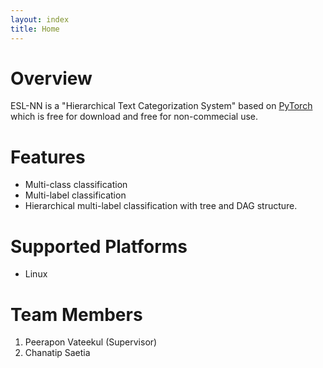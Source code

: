 ```yaml
---
layout: index
title: Home
---
```


# Overview
ESL-NN is a "Hierarchical Text Categorization System" based on [PyTorch](http://pytorch.org/) which is free for download and free for non-commecial use.

# Features
* Multi-class classification
* Multi-label classification
* Hierarchical multi-label classification with tree and DAG structure.

# Supported Platforms
* Linux

<!-- ## Publications
Official HR-SVM algorithm:
Peerapon Vateekul, Miroslav Kubat, and Kanoksri Sarinnapakorn, “Top-Down Optimized SVMs for Hierarchical Multi-Label Classification: a Case Study in Gene Function Prediction,” Intelligent Data Analysis, 2013 (accepted on March 1, 2013). -->
<!-- 
## Other implementation details:
Perapon Vateekul, Piyapan Poomsirivilai, and Thanawut Ananpiriyakul, "An Implementation of Hierarchical Multi-Label Classification using Support Vector Machine", The 2014 IEEE Thailand Student Conference on Senior Capstone Project, 2014.
Perapon Vateekul, Piyapan Poomsirivilai, and Thanawut Ananpiriyakul, "Label Correction Strategy on Hierarchical Multi-Label Classification", MLDM 2014 : International Conference on Machine Learning and Data Mining, 2014. -->

# Team Members

1. Peerapon Vateekul (Supervisor)
2. Chanatip Saetia
